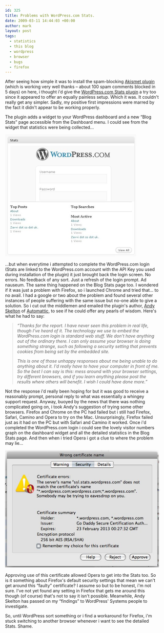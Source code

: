 ```yaml
---
id: 325
title: Problems with WordPress.com Stats.
date: 2009-03-11 14:44:03 +00:00
author: mark
layout: post
tags:
  - statistics
  - this blog
  - wordpress
  - browser
  - bugs
  - firefox
---
```

After seeing how simple it was to install the spam-blocking [Akismet plugin](http://wordpress.org/extend/plugins/akismet/) (which is working very well thanks &#8211; about 100 spam comments blocked in 5 days) on here, i thought i'd give the [WordPress.com Stats plugin](http://wordpress.org/extend/plugins/stats/) a try too since it appeared to offer an equally painless setup. Which it was. It couldn't really get any simpler. Sadly, my positive first impressions were marred by the fact it didn't appear to be working properly.

The plugin adds a widget to your WordPress dashboard and a new &#8220;Blog Stats&#8221; page accessible from the Dashboard menu. I could see from the widget that statistics were being collected&#8230;

![wp stats on dashboard](/images/fromwp/2009/03/wp_stats_on_dashboard.jpg)

&#8230;but when everytime i attempted to complete the WordPress.com login (Stats are linked to the WordPress.com account with the API Key you used during installation of the plugin) it just brought back the login screen. No errors. No feedback of any sort. Just a refresh of the login prompt. Ad nauseum. The same thing happened on the Blog Stats page too. I wondered if it was just a problem with Firefox, so i launched Chrome and tried that&#8230; to no avail. I had a google or two about the problem and found several other instances of people suffering with the same issue but no-one able to give a solution. So i cut out the middlemen and emailed the plugin's author, [Andy Skelton](http://skeltoac.com/) of [Automattic](http://automattic.com/), to see if he could offer any pearls of wisdom. Here's what he had to say:

> _&#8220;Thanks for the report. I have never seen this problem in real life, though I've heard of it. The technology we use to embed the WordPress.com login is standard web stuff. We don't have anything out of the ordinary there. I can only assume your browser is doing something strange, such as following a security setting that prevents cookies from being set by the embedded site._
> 
> _This is one of those unhappy responses about me being unable to do anything about it. I'd really have to have your computer in front of me. So the best I can say is this: mess around with your browser settings, try different browsers, and if you learn anything please post the results where others will benefit. I wish I could have done more.&#8221;_

Not the response i'd really been hoping for but it was good to receive a reasonably prompt, personal reply to what was essentially a whingey support request. Anyway, buoyed by the news that there was nothing complicated going on, i took Andy's suggestion of trying some other browsers. Firefox and Chrome on the PC had failed but i still had Firefox, Safari, Camino and Opera to try on the Mac. Unsurprisingly, Firefox failed just as it had on the PC but with Safari and Camino it worked. Once i'd completed the WordPress.com login i could see the lovely visitor numbers graph on the dashboard widget and all the detailed statistics in the Blog Stats page. And then when i tried Opera i got a clue to where the problem may lie&#8230;

![wp cert warning](/images/fromwp/2009/03/wp_cert_warning.jpg)

Approving use of this certificate allowed Opera to get into the Stats too. So is it something about Firefox's default security settings that mean we can't get around this &#8220;faulty&#8221; certificate? I assume so but to be honest, i'm not sure. I've not yet found any setting in Firefox that gets me around this though (of course) that's not to say it isn't possible. Meanwhile, Andy Skelton has passed on my &#8220;findings&#8221; to WordPress' Systems people to investigate.

So, until WordPress sort something or i find a workaround for Firefox, i'm stuck switching to another browser whenever i want to see the detailed Stats. Shame.

